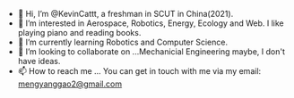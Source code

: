 - 👋 Hi, I’m @KevinCattt, a freshman in SCUT in China(2021).
- 👀 I’m interested in Aerospace, Robotics, Energy, Ecology and Web. I like playing piano and reading books.
- 🌱 I’m currently learning Robotics and Computer Science.
- 💞️ I’m looking to collaborate on ...Mechanicial Engineering maybe, I don't have ideas.
- 📫 How to reach me ... You can get in touch with me via my email: mengyanggao2@gmail.com

<!---
KevinCattt/KevinCattt is a ✨ special ✨ repository because its `README.md` (this file) appears on your GitHub profile.
You can click the Preview link to take a look at your changes.
--->
